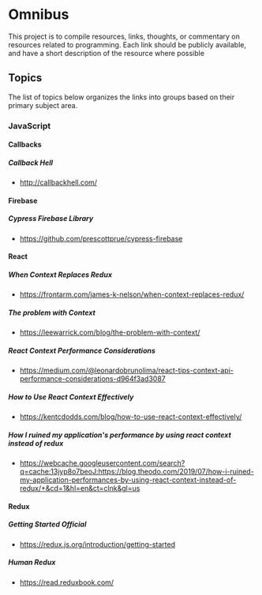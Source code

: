 # Omnibus

This project is to compile resources, links, thoughts, or commentary on resources related to programming. Each link should be publicly available, and have a short description of the resource where possible

## Topics

The list of topics below organizes the links into groups based on their primary subject area.

### JavaScript

#### Callbacks

##### Callback Hell
- http://callbackhell.com/

#### Firebase

##### Cypress Firebase Library
- https://github.com/prescottprue/cypress-firebase

#### React

##### When Context Replaces Redux
- https://frontarm.com/james-k-nelson/when-context-replaces-redux/

##### The problem with Context
- https://leewarrick.com/blog/the-problem-with-context/

##### React Context Performance Considerations
- https://medium.com/@leonardobrunolima/react-tips-context-api-performance-considerations-d964f3ad3087

##### How to Use React Context Effectively
- https://kentcdodds.com/blog/how-to-use-react-context-effectively/

##### How I ruined my application's performance by using react context instead of redux
- https://webcache.googleusercontent.com/search?q=cache:13jyp8o7beoJ:https://blog.theodo.com/2019/07/how-i-ruined-my-application-performances-by-using-react-context-instead-of-redux/+&cd=1&hl=en&ct=clnk&gl=us

#### Redux

##### Getting Started Official
- https://redux.js.org/introduction/getting-started

##### Human Redux
- https://read.reduxbook.com/
